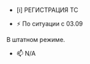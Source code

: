 -  [i] РЕГИСТРАЦИЯ ТС

- ⚡ По ситуации с 03.09
 
В штатном режиме.

   
   
- 📫 N/A



<!---
Yusovs/Yusovs is a ✨ special ✨ repository because its `README.md` (this file) appears on your GitHub profile.
You can click the Preview link to take a look at your changes.
--->
